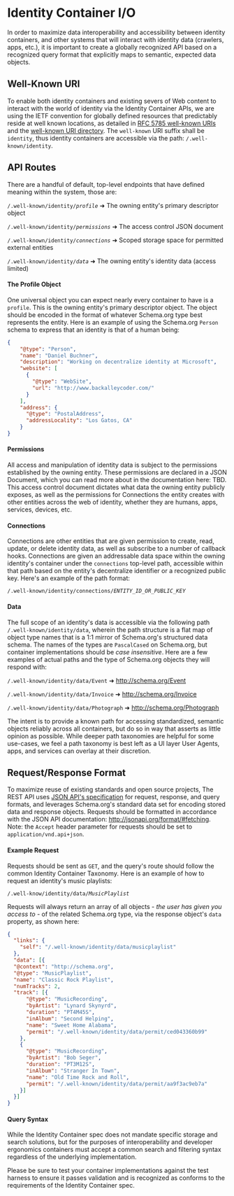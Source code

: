 # Identity Container I/O

In order to maximize data interoperability and accessibility between identity containers, and other systems that will interact with identity data (crawlers, apps, etc.), it is important to create a globally recognized API based on a recognized query format that explicitly maps to semantic, expected data objects.

## Well-Known URI

To enable both identity containers and existing severs of Web content to interact with the world of identity via the Identity Container APIs, we are using the IETF convention for globally defined resources that predictably reside at well known locations, as detailed in [RFC 5785 well-known URIs][13f07ee0] and the [well-known URI directory][6cc282d2]. The `well-known` URI suffix shall be `identity`, thus identity containers are accessible via the path: `/.well-known/identity`.

## API Routes

There are a handful of default, top-level endpoints that have defined meaning within the system, those are:

  `/.well-known/identity/`*`profile`* ➜ The owning entity's primary descriptor object

  `/.well-known/identity/`*`permissions`* ➜ The access control JSON document

  `/.well-known/identity/`*`connections`* ➜ Scoped storage space for permitted external entities

  `/.well-known/identity/`*`data`* ➜ The owning entity's identity data (access limited)

#### The Profile Object

One universal object you can expect nearly every container to have is a `profile`. This is the owning entity's primary descriptor object. The object should be encoded in the format of whatever Schema.org type best represents the entity. Here is an example of using the Schema.org `Person` schema to express that an identity is that of a human being:

```json
{
    "@type": "Person",
    "name": "Daniel Buchner",
    "description": "Working on decentralize identity at Microsoft",
    "website": [
      {
        "@type": "WebSite",
        "url": "http://www.backalleycoder.com/"
      }
    ],
    "address": {
      "@type": "PostalAddress",
      "addressLocality": "Los Gatos, CA"      
    }
}
```

#### Permissions

All access and manipulation of identity data is subject to the permissions established by the owning entity. These permissions are declared in a JSON Document, which you can read more about in the documentation here: TBD. This access control document dictates what data the owning entity publicly exposes, as well as the permissions for Connections the entity creates with other entities across the web of identity, whether they are humans, apps, services, devices, etc.

#### Connections

Connections are other entities that are given permission to create, read, update, or delete identity data, as well as subscribe to a number of callback hooks. Connections are given an addressable data space within the owning identity's container under the `connections` top-level path, accessible within that path based on the entity's decentralize identifier or a recognized public key. Here's an example of the path format:

`/.well-known/identity/connections/`*`ENTITY_ID_OR_PUBLIC_KEY`*

#### Data

The full scope of an identity's data is accessible via the following path `/.well-known/identity/data`, wherein the path structure is a flat map of object type names that is a 1:1 mirror of Schema.org's structured data schema. The names of the types are `PascalCased` on Schema.org, but container implementations should be *case insensitive*. Here are a few examples of actual paths and the type of Schema.org objects they will respond with:

`/.well-known/identity/data/Event` ➜ http://schema.org/Event

`/.well-known/identity/data/Invoice` ➜ http://schema.org/Invoice

`/.well-known/identity/data/Photograph` ➜ http://schema.org/Photograph

The intent is to provide a known path for accessing standardized, semantic objects reliably across all containers, but do so in way that asserts as little opinion as possible. While deeper path taxonomies are helpful for some use-cases, we feel a path taxonomy is best left as a UI layer User Agents, apps, and services can overlay at their discretion.

## Request/Response Format

To maximize reuse of existing standards and open source projects, The REST API uses [JSON API's specification][2773b365] for request, response, and query formats, and leverages Schema.org's standard data set for encoding stored data and response objects. Requests should be formatted in accordance with the JSON API documentation: http://jsonapi.org/format/#fetching. Note: the `Accept` header parameter for requests should be set to `application/vnd.api+json`.

#### Example Request

Requests should be sent as `GET`, and the query's route should follow the common Identity Container Taxonomy. Here is an example of how to request an identity's music playlists:

`/.well-know/identity/data/`*`MusicPlaylist`*

Requests will always return an array of all objects - *the user has given you access to* - of the related Schema.org type, via the response object's `data` property, as shown here:

```json
{
  "links": {
    "self": "/.well-known/identity/data/musicplaylist"
  },
  "data": [{
  "@context": "http://schema.org",
  "@type": "MusicPlaylist",
  "name": "Classic Rock Playlist",
  "numTracks": 2,
  "track": [{
      "@type": "MusicRecording",
      "byArtist": "Lynard Skynyrd",
      "duration": "PT4M45S",
      "inAlbum": "Second Helping",
      "name": "Sweet Home Alabama",
      "permit": "/.well-known/identity/data/permit/ced043360b99"
    },
    {
      "@type": "MusicRecording",
      "byArtist": "Bob Seger",
      "duration": "PT3M12S",
      "inAlbum": "Stranger In Town",
      "name": "Old Time Rock and Roll",
      "permit": "/.well-known/identity/data/permit/aa9f3ac9eb7a"
    }]
  }]
}
```

#### Query Syntax

While the Identity Container spec does not mandate specific storage and search solutions, but for the purposes of interoperability and developer ergonomics containers must accept a common search and filtering syntax regardless of the underlying implementation.

Please be sure to test your container implementations against the test harness to ensure it passes validation and is recognized as conforms to the requirements of the Identity Container spec.


  [13f07ee0]: https://tools.ietf.org/html/rfc5785 "IETF well-know URIs"
  [6cc282d2]: https://www.ietf.org/assignments/well-known-uris/well-known-uris.xml "well-known URI Directory"
  [2773b365]: http://jsonapi.org/format/ "JSON API Spec"
